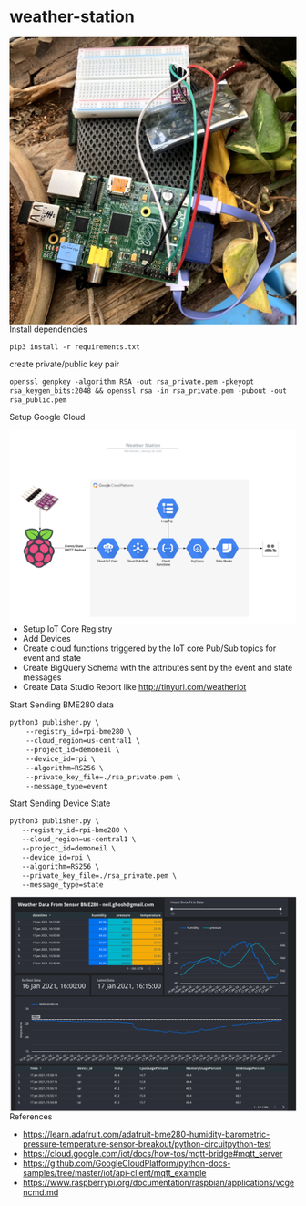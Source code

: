 # weather-station

<img src="RaspberryPi BME280.jpg"
     alt="BME 280 Temp, Humidity, Pressure Sensor conencted to Raspberry Pi"
     style="float: left; margin-right: 10px;" />

Install dependencies 

```
pip3 install -r requirements.txt
```

create private/public key pair 
```
openssl genpkey -algorithm RSA -out rsa_private.pem -pkeyopt rsa_keygen_bits:2048 && openssl rsa -in rsa_private.pem -pubout -out rsa_public.pem
```

Setup Google Cloud 

<img src="Weather Station.png"
     alt="Google Cloud Architecture"
     style="float: left; margin-right: 10px;" />
     
* Setup IoT Core Registry 
* Add Devices
* Create cloud functions triggered by the IoT core Pub/Sub topics for event and state 
* Create BigQuery Schema with the attributes sent by the event and state messages 
* Create Data Studio Report like http://tinyurl.com/weatheriot

Start Sending BME280 data

```
python3 publisher.py \
    --registry_id=rpi-bme280 \
    --cloud_region=us-central1 \
    --project_id=demoneil \
    --device_id=rpi \
    --algorithm=RS256 \
    --private_key_file=./rsa_private.pem \
    --message_type=event
 ```
    
 Start Sending Device State
 
 ```
 python3 publisher.py \
    --registry_id=rpi-bme280 \
    --cloud_region=us-central1 \
    --project_id=demoneil \
    --device_id=rpi \
    --algorithm=RS256 \
    --private_key_file=./rsa_private.pem \
    --message_type=state
```    

<img src="Data Studio Report.png"
     alt="Data Studio Report Screenshot"
     style="float: left; margin-right: 10px;" />
     
References

* https://learn.adafruit.com/adafruit-bme280-humidity-barometric-pressure-temperature-sensor-breakout/python-circuitpython-test
* https://cloud.google.com/iot/docs/how-tos/mqtt-bridge#mqtt_server
* https://github.com/GoogleCloudPlatform/python-docs-samples/tree/master/iot/api-client/mqtt_example
* https://www.raspberrypi.org/documentation/raspbian/applications/vcgencmd.md
